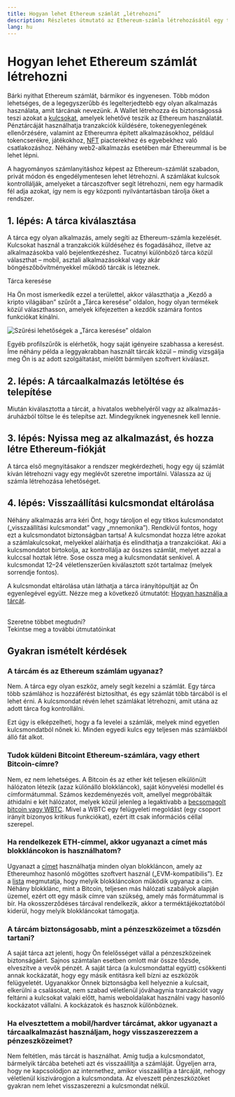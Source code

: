 ```yaml
---
title: Hogyan lehet Ethereum számlát „létrehozni”
description: Részletes útmutató az Ethereum-számla létrehozásától egy tárca segítségével.
lang: hu
---
```


# Hogyan lehet Ethereum számlát létrehozni

Bárki nyithat Ethereum számlát, bármikor és ingyenesen. Több módon lehetséges, de a legegyszerűbb és legelterjedtebb egy olyan alkalmazás használata, amit tárcának nevezünk. A Wallet létrehozza és biztonságossá teszi azokat a [kulcsokat](/glossary/#key), amelyek lehetővé teszik az Ethereum használatát. Pénztárcáját használhatja tranzakciók küldésére, tokenegyenlegének ellenőrzésére, valamint az Ethereumra épített alkalmazásokhoz, például tokencserékre, játékokhoz, [NFT](/glossary/#nft) piacterekhez és egyebekhez való csatlakozáshoz. Néhány web2-alkalmazás esetében már Ethereummal is be lehet lépni.

A hagyományos számlanyitáshoz képest az Ethereum-számlát szabadon, privát módon és engedélymentesen lehet létrehozni. A számlákat kulcsok kontrollálják, amelyeket a tárcaszoftver segít létrehozni, nem egy harmadik fél adja azokat, így nem is egy központi nyilvántartásban tárolja őket a rendszer.

## 1. lépés: A tárca kiválasztása

A tárca egy olyan alkalmazás, amely segíti az Ethereum-számla kezelését. Kulcsokat használ a tranzakciók küldéséhez és fogadásához, illetve az alkalmazásokba való bejelentkezéshez. Tucatnyi különböző tárca közül választhat – mobil, asztali alkalmazásokkal vagy akár böngészőbővítményekkel működő tárcák is léteznek.

<ButtonLink to="/wallets/find-wallet/">
  Tárca keresése
</ButtonLink>

Ha Ön most ismerkedik ezzel a területtel, akkor választhatja a „Kezdő a kripto világában” szűrőt a „Tárca keresése” oldalon, hogy olyan termékek közül választhasson, amelyek kifejezetten a kezdők számára fontos funkciókat kínálni.

![Szűrési lehetőségek a „Tárca keresése” oldalon](./wallet-box.png)

Egyéb profilszűrők is elérhetők, hogy saját igényeire szabhassa a keresést. Íme néhány példa a leggyakrabban használt tárcák közül – mindig vizsgálja meg Ön is az adott szolgáltatást, mielőtt bármilyen szoftvert kiválaszt.

## 2. lépés: A tárcaalkalmazás letöltése és telepítése

Miután kiválasztotta a tárcát, a hivatalos webhelyéről vagy az alkalmazás-áruházból töltse le és telepítse azt. Mindegyiknek ingyenesnek kell lennie.

## 3. lépés: Nyissa meg az alkalmazást, és hozza létre Ethereum-fiókját

A tárca első megnyitásakor a rendszer megkérdezheti, hogy egy új számlát kíván létrehozni vagy egy meglévőt szeretne importálni. Válassza az új számla létrehozása lehetőséget.

## 4. lépés: Visszaállítási kulcsmondat eltárolása

Néhány alkalmazás arra kéri Önt, hogy tároljon el egy titkos kulcsmondatot („visszaállítási kulcsmondat” vagy „mnemonika”). Rendkívül fontos, hogy ezt a kulcsmondatot biztonságban tartsa! A kulcsmondat hozza létre azokat a számlakulcsokat, melyekkel aláírhatja és elindíthatja a tranzakciókat. Aki a kulcsmondatot birtokolja, az kontrollálja az összes számlát, melyet azzal a kulccsal hoztak létre. Sose ossza meg a kulcsmondatát senkivel. A kulcsmondat 12–24 véletlenszerűen kiválasztott szót tartalmaz (melyek sorrendje fontos).

A kulcsmondat eltárolása után láthatja a tárca irányítópultját az Ön egyenlegével együtt. Nézze meg a következő útmutatót: [Hogyan használja a tárcát](/guides/how-to-use-a-wallet).

 <br />

<InfoBanner shouldSpaceBetween emoji=":eyes:">
  <div>Szeretne többet megtudni?</div>
  <ButtonLink to="/guides/">
    Tekintse meg a további útmutatóinkat
  </ButtonLink>
</InfoBanner>

## Gyakran ismételt kérdések

### A tárcám és az Ethereum számlám ugyanaz?

Nem. A tárca egy olyan eszköz, amely segít kezelni a számlát. Egy tárca több számlához is hozzáférést biztosíthat, és egy számlát több tárcából is el lehet érni. A kulcsmondat révén lehet számlákat létrehozni, amit utána az adott tárca fog kontrollálni.

Ezt úgy is elképzelheti, hogy a fa levelei a számlák, melyek mind egyetlen kulcsmondatból nőnek ki. Minden egyedi kulcs egy teljesen más számlákból álló fát alkot.

### Tudok küldeni Bitcoint Ethereum-számlára, vagy ethert Bitcoin-címre?

Nem, ez nem lehetséges. A Bitcoin és az ether két teljesen elkülönült hálózaton létezik (azaz különálló blokkláncok), saját könyvelési modellel és címformátummal. Számos kezdeményezés volt, amellyel megpróbálták áthidalni e két hálózatot, melyek közül jelenleg a legaktívabb a [becsomagolt bitcoin vagy WBTC](https://www.bitcoin.com/get-started/what-is-wbtc/). Mivel a WBTC egy felügyeleti megoldást (egy csoport irányít bizonyos kritikus funkciókat), ezért itt csak információs céllal szerepel.

### Ha rendelkezek ETH-címmel, akkor ugyanazt a címet más blokkláncokon is használhatom?

Ugyanazt a [címet](/glossary/#address) használhatja minden olyan blokkláncon, amely az Ethereumhoz hasonló mögöttes szoftvert használ („EVM-kompatibilis”). Ez a [lista](https://chainlist.org/) megmutatja, hogy melyik blokkláncokon működik ugyanaz a cím. Néhány blokklánc, mint a Bitcoin, teljesen más hálózati szabályok alapján üzemel, ezért ott egy másik címre van szükség, amely más formátummal is bír. Ha okosszerződéses tárcával rendelkezik, akkor a terméktájékoztatóból kiderül, hogy melyik blokkláncokat támogatja.

### A tárcám biztonságosabb, mint a pénzeszközeimet a tőzsdén tartani?

A saját tárca azt jelenti, hogy Ön felelősséget vállal a pénzeszközeinek biztonságáért. Sajnos számtalan esetben omlott már össze tőzsde, elveszítve a vevők pénzét. A saját tárca (a kulcsmondattal együtt) csökkenti annak kockázatát, hogy egy másik entitásra kell bízni az eszközök felügyeletét. Ugyanakkor Önnek biztonságba kell helyeznie a kulcsait, elkerülni a csalásokat, nem szabad véletlenül jóváhagynia tranzakciót vagy feltárni a kulcsokat valaki előtt, hamis weboldalakat használni vagy hasonló kockázatot vállalni. A kockázatok és hasznok különböznek.

### Ha elvesztettem a mobil/hardver tárcámat, akkor ugyanazt a tárcaalkalmazást használjam, hogy visszaszerezzem a pénzeszközeimet?

Nem feltétlen, más tárcát is használhat. Amíg tudja a kulcsmondatot, bármelyik tárcába beteheti azt és visszaállítja a számláját. Ügyeljen arra, hogy ne kapcsolódjon az internethez, amikor visszaállítja a tárcáját, nehogy véletlenül kiszivárogjon a kulcsmondata. Az elveszett pénzeszközöket gyakran nem lehet visszaszerezni a kulcsmondat nélkül.
